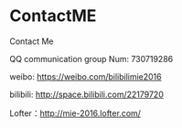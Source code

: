 # ContactME
Contact Me

QQ communication group Num: 730719286

weibo: https://weibo.com/bilibilimie2016

bilibili: http://space.bilibili.com/22179720

Lofter：http://mie-2016.lofter.com/

